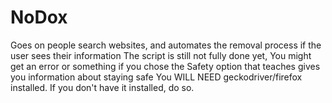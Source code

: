 # NoDox
Goes on people search websites, and automates the removal process if the user sees their information
The script is still not fully done yet, You might get an error or something if you chose the Safety option that teaches gives you information about staying safe
You WILL NEED geckodriver/firefox installed. If you don't have it installed, do so.
